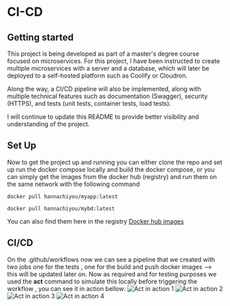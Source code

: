 # CI-CD



## Getting started
This project is being developed as part of a master's degree course focused on microservices. For this project, I have been instructed to create multiple microservices with a server and a database, which will later be deployed to a self-hosted platform such as Coolify or Cloudron.

Along the way, a CI/CD pipeline will also be implemented, along with multiple technical features such as documentation (Swagger), security (HTTPS), and tests (unit tests, container tests, load tests).

I will continue to update this README to provide better visibility and understanding of the project.

## Set Up 
Now to get the project up and running you can either clone the repo and set up run the docker compose locally and build the docker compose, or you can simply get the images from the docker hub (registry) and run them on the same network
with the following command 

``` docker pull hannachiyou/myapp:latest ``` 

``` docker pull hannachiyou/mybd:latest ``` 

You can also find them here in the registry
[Docker hub images](https://hub.docker.com/repositories/hannachiyou)

## CI/CD  
On the .github/workflows now we can see a pipeline that we created with two jobs one for the tests , one for the build and push docker images --> this will be updated later on. 
Now as required and for testing purposes we used the **act** command to simulate this locally before triggering the workflow , you can see it in action bellow: 
![Act in action 1](https://github.com/YoussefHannachii/Workshop-Cloudron/blob/main/screens/act%201.PNG)
![Act in action 2](https://github.com/YoussefHannachii/Workshop-Cloudron/blob/main/screens/act%202.PNG)
![Act in action 3](https://github.com/YoussefHannachii/Workshop-Cloudron/blob/main/screens/act%203.PNG)
![Act in action 4](https://github.com/YoussefHannachii/Workshop-Cloudron/blob/main/screens/act%204.PNG)


